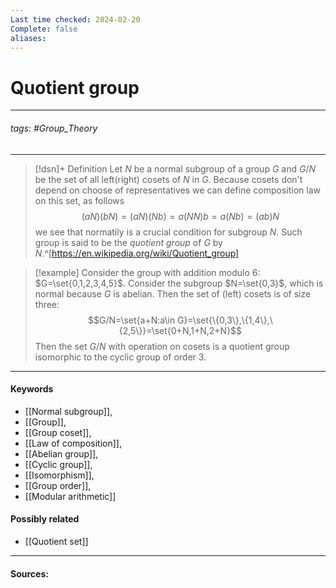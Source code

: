```yaml
---
Last time checked: 2024-02-20
Complete: false
aliases:
---
```

# Quotient group
***
###### tags: #Group_Theory 
***
>[!dsn]+ Definition
>Let $N$ be a normal subgroup of a group $G$ and $G/N$ be the set of all left(right) cosets of $N$ in $G$. Because cosets don't depend on choose of representatives we can define composition law on this set, as follows
>$$(aN)(bN)=(aN)(Nb)=a(NN)b=a(Nb)=(ab)N$$
>we see that normatily is a crucial condition for subgroup $N$. Such group is said to be the *quotient group* of $G$ by $N$.^[https://en.wikipedia.org/wiki/Quotient_group]

>[!example] 
>Consider the group with addition modulo $6$: $G=\set{0,1,2,3,4,5}$. Consider the subgroup $N=\set{0,3}$, which is normal because $G$ is abelian. Then the set of (left) cosets is of size three:
>$$G/N=\set{a+N:a\in G}=\set{\{0,3\},\{1,4\},\{2,5\}}=\set{0+N,1+N,2+N}$$
>Then the set $G/N$ with operation on cosets is a quotient group isomorphic to the cyclic group of order $3$.
***
#### Keywords
- [[Normal subgroup]],
- [[Group]],
- [[Group coset]],
- [[Law of composition]],
- [[Abelian group]],
- [[Cyclic group]],
- [[Isomorphism]],
- [[Group order]],
- [[Modular arithmetic]]
#### Possibly related
- [[Quotient set]]
***
#### Sources: